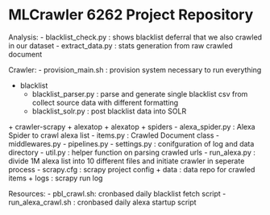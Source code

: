 <h1> MLCrawler 6262 Project Repository </h1>
<p>
Analysis:
- blacklist_check.py : shows blacklist deferral that we also crawled in our dataset
- extract_data.py : stats generation from raw crawled document
</p>
<p>
Crawler:
- provision_main.sh : provision system necessary to run everything

+ blacklist
  - blacklist_parser.py : parse and generate single blacklist csv from collect source data with different formatting
  - blacklist_solr.py : post blacklist data into SOLR
</p>
<p>
+ crawler-scrapy
  + alexatop
    + alexatop
      + spiders
        - alexa_spider.py : Alexa Spider to crawl alexa list
      - items.py : Crawled Document class
      - middlewares.py
      - pipelines.py
      - settings.py : conifguration of log and data directory
      - util.py : helper function on parsing crawled urls
    - run_alexa.py : divide 1M alexa list into 10 different files and initiate crawler in seperate process
    - scrapy.cfg : scrapy project config
    + data : data repo for crawled items
    + logs : scrapy run log
</p> 
<p>
Resources:
  - pbl_crawl.sh: cronbased daily blacklist fetch script
  - run_alexa_crawl.sh : cronbased daily alexa startup script
</p>
